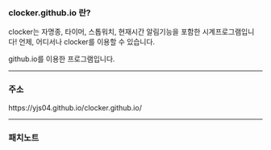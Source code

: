 ### clocker.github.io 란?
<p>clocker는 자명종, 타이머, 스톱워치, 현재시간 알림기능을 포함한 시계프로그램입니다! 언제, 어디서나 clocker를 이용할 수 있습니다.</p>
<p>github.io를 이용한 프로그램입니다.</p>

<hr>

### 주소
<p>https://yjs04.github.io/clocker.github.io/</p>

<hr>

### 패치노트
